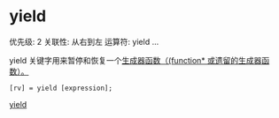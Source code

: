 # yield

优先级: 2
关联性: 从右到左
运算符: yield ...

yield 关键字用来暂停和恢复一个[生成器函数（(function* 或遗留的生成器函数）。](https://developer.mozilla.org/zh-CN/docs/Web/JavaScript/Reference/Statements/function*)

    [rv] = yield [expression];

[yield](https://developer.mozilla.org/zh-CN/docs/Web/JavaScript/Reference/Operators/yield)